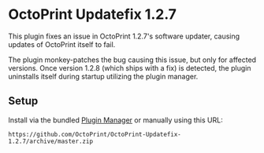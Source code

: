 # OctoPrint Updatefix 1.2.7

This plugin fixes an issue in OctoPrint 1.2.7's software updater, causing updates
of OctoPrint itself to fail.

The plugin monkey-patches the bug causing this issue, but only for affected versions.
Once version 1.2.8 (which ships with a fix) is detected, the plugin uninstalls
itself during startup utilizing the plugin manager.

## Setup

Install via the bundled [Plugin Manager](https://github.com/foosel/OctoPrint/wiki/Plugin:-Plugin-Manager)
or manually using this URL:

    https://github.com/OctoPrint/OctoPrint-Updatefix-1.2.7/archive/master.zip

